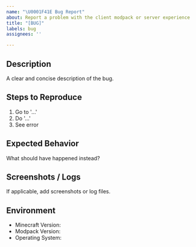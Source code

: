```yaml
---
name: "\U0001F41E Bug Report"
about: Report a problem with the client modpack or server experience
title: "[BUG]"
labels: bug
assignees: ''

---
```


## Description
A clear and concise description of the bug.

## Steps to Reproduce
1. Go to '...'
2. Do '...'
3. See error

## Expected Behavior
What should have happened instead?

## Screenshots / Logs
If applicable, add screenshots or log files.

## Environment
- Minecraft Version: 
- Modpack Version: 
- Operating System:
